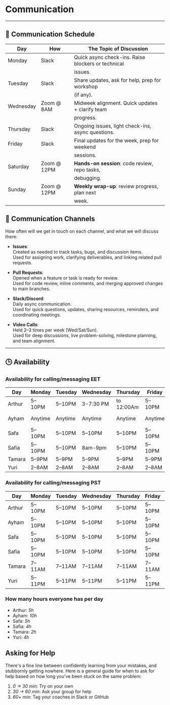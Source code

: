 <!--
    this template is for inspiration, feel free to change it however you like!

    Careful! be sure to protect your privacy when filling out this document
        everything you write here will be public
        so share only what you are comfortable sharing online
        you can share the rest in confidence with you group by another channel
-->

# Communication

---

## 📅 Communication Schedule

| Day      | How           | The Topic of Discussion                            |
|----------|---------------|----------------------------------------------------|
| Monday   | Slack         | Quick async check-ins. Raise blockers or technical |
|          |               | issues.                                            |
| Tuesday  | Slack         | Share updates, ask for help, prep for workshop     |
|          |               | (if any).                                          |
| Wednesday| Zoom @ 8AM    | Midweek alignment. Quick updates + clarify team    |
|          |               | progress.                                          |
| Thursday | Slack         | Ongoing issues, light check-ins, async questions.  |
| Friday   | Slack         | Final updates for the week, prep for weekend       |
|          |               | sessions.                                          |
| Saturday | Zoom @ 12PM   | **Hands-on session**: code review, repo tasks,     |
|          |               | debugging.                                         |
| Sunday   | Zoom @ 12PM   | **Weekly wrap-up**: review progress, plan next     |
|          |               | week.                                              |

## 💬 Communication Channels

How often will we get in touch on each channel, and what we will discuss there:

- **Issues**:  
  Created as needed to track tasks, bugs, and discussion items.  
  Used for assigning work, clarifying deliverables, and linking related pull requests.

- **Pull Requests**:  
  Opened when a feature or task is ready for review.  
  Used for code review, inline comments, and merging approved changes to main branches.

- **Slack/Discord**:  
  Daily async communication.  
  Used for quick questions, updates, sharing resources, reminders, and coordinating
  meetings.

- **Video Calls**:  
  Held 2–3 times per week (Wed/Sat/Sun).  
  Used for deep discussions, live problem-solving, milestone planning, and team
  alignment.

---

## 🕒 Availability

### Availability for calling/messaging EET

| Day    | Monday | Tuesday | Wednesday | Thursday | Friday | Saturday | Sunday |
|--------|--------|---------|-----------|----------|--------|----------|--------|
| Arthur | 5–10PM | 5–10PM  | 3-7:30 PM | to 12:00Am| 5–10PM | 8AM–8PM  | 8AM–8PM|
| Ayham  | Anytime| Anytime | Anytime   | Anytime  | Anytime| 5PM-11PM |5PM–11PM|
| Safa   | 5–10PM | 5–10PM  | 5–10PM    | 5–10PM   | 5–10PM | 8AM–8PM  | 8AM–8PM|
| Safia  | 5–10PM | 5–10PM  | 8am-9pm   | 5–10PM   | 5–10PM | 8AM–8PM  | 8AM–8PM|
| Tamara | 5–9PM  | 5–9PM   | 5–9PM     | 5–9PM    | 5–9PM  | 5–9PM    | 5–9PM  |
| Yuri   | 2–8AM  | 2–8AM   | 2–8AM     | 2–8AM    | 2–8AM  | 2–8AM    | 2–8AM  |

### Availability for calling/messaging PST

| Day    | Monday | Tuesday | Wednesday | Thursday | Friday | Saturday | Sunday |
|--------|--------|---------|-----------|----------|--------|----------|--------|
| Arthur | 5–10PM | 5–10PM  | 5–10PM    | 5–10PM   | 5–10PM | 8AM–8PM  | 8AM–8PM|
| Ayham  | 5–10PM | 5–10PM  | 5–10PM    | 5–10PM   | 5–10PM | 8AM–8PM  | 8AM–8PM|
| Safa   | 5–10PM | 5–10PM  | 5–10PM    | 5–10PM   | 5–10PM | 8AM–8PM  | 8AM–8PM|
| Safia  | 5–10PM | 5–10PM  | 5–10PM    | 5–10PM   | 5–10PM | 8AM–8PM  | 8AM–8PM|
| Tamara | 7–11AM | 7–11AM  | 7–11AM    | 7–11AM   | 7–11AM | 7–11AM   | 7–11AM |
| Yuri   | 5–11PM | 5–11PM  | 5–11PM    | 5–11PM   | 5–11PM | 8AM–8PM  | 8AM–8PM|

### How many hours everyone has per day

- Arthur: _5h_
- Ayham: _10h_
- Safa: _5h_
- Safia: _4h_
- Tamara: _2h_
- Yuri: _4h_

## Asking for Help

There's a fine line between confidently learning from your mistakes, and
stubbornly getting nowhere. Here is a general guide for when to ask for help
based on how long you've been stuck on the same problem:

1. _0 → 30 min_: Try on your own  
2. _30 → 60 min_: Ask your group for help  
3. _60+ min_: Tag your coaches in Slack or GitHub
